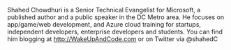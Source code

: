 Shahed Chowdhuri is a Senior Technical Evangelist for Microsoft, a published author and a public speaker in the DC Metro area. He focuses on app/game/web development, and Azure cloud training for startups, independent developers, enterprise developers and students. You can find him blogging at http://WakeUpAndCode.com or on Twitter via @shahedC